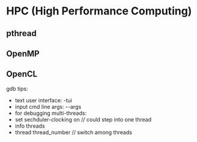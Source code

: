# HPC (High Performance Computing)

## pthread

## OpenMP

## OpenCL


gdb tips:
 - text user interface: -tui
 - input cmd line args: --args
 - for debugging multi-threads:
  - set sechduler-clocking on  // could step into one thread
  - info threads
  - thread thread_number  // switch among threads
